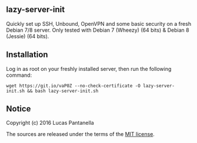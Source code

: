 ## lazy-server-init

Quickly set up SSH, Unbound, OpenVPN and some basic security on a fresh Debian 7/8 server.
Only tested with Debian 7 (Wheezy) (64 bits) & Debian 8 (Jessie) (64 bits).


## Installation

Log in as root on your freshly installed server, then run the following command:

`wget https://git.io/vaP0Z --no-check-certificate -O lazy-server-init.sh && bash lazy-server-init.sh`

## Notice

Copyright (c) 2016 Lucas Pantanella

The sources are released under the terms of the [MIT license](LICENSE).